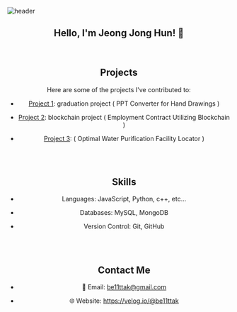 ![header](https://capsule-render.vercel.app/api?type=Rounded&text=wjdwhd)
<div align="center">
  
  ##  Hello, I'm Jeong Jong Hun! 👋
  
  <br/>
  
  ## Projects
  Here are some of the projects I've contributed to:

- [Project 1](https://github.com/eppae/HKcapstone): graduation project ( PPT Converter for Hand Drawings )
- [Project 2](https://github.com/user/project2): blockchain project ( Employment Contract Utilizing Blockchain )
- [Project 3](https://github.com/user/project3): ( Optimal Water Purification Facility Locator )
  
  <br/><br/>
  
  ## Skills
- Languages: JavaScript, Python, c++, etc...
- Databases: MySQL, MongoDB
- Version Control: Git, GitHub
  
  <br/><br/>
  
  ## Contact Me
- 📧 Email: be11ttak@gmail.com
- 🌐 Website: https://velog.io/@be11ttak

</div>
